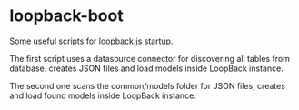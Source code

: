 # loopback-boot
Some useful scripts for loopback.js startup.

The first script uses a datasource connector for discovering all tables from database, creates JSON files and load models inside LoopBack instance.

The second one scans the common/models folder for JSON files, creates and load found models inside LoopBack instance.
